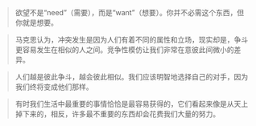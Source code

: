 > 欲望不是“need”（需要），而是“want”（想要）。你并不必需这个东西，但你就是想要。

> 马克思认为，冲突发生是因为人们有着不同的属性和立场，现实却是，争斗更容易发生在相似的人之间。竞争性模仿让我们非常在意彼此间微小的差异。

> 人们越是彼此争斗，越会彼此相似。我们应该明智地选择自己的对手，因为我们终将变成他们那样。

> 有时我们生活中最重要的事情恰恰是最容易获得的，它们看起来像是从天上掉下来的，相反，许多最不重要的东西却会花费我们大量的努力。

